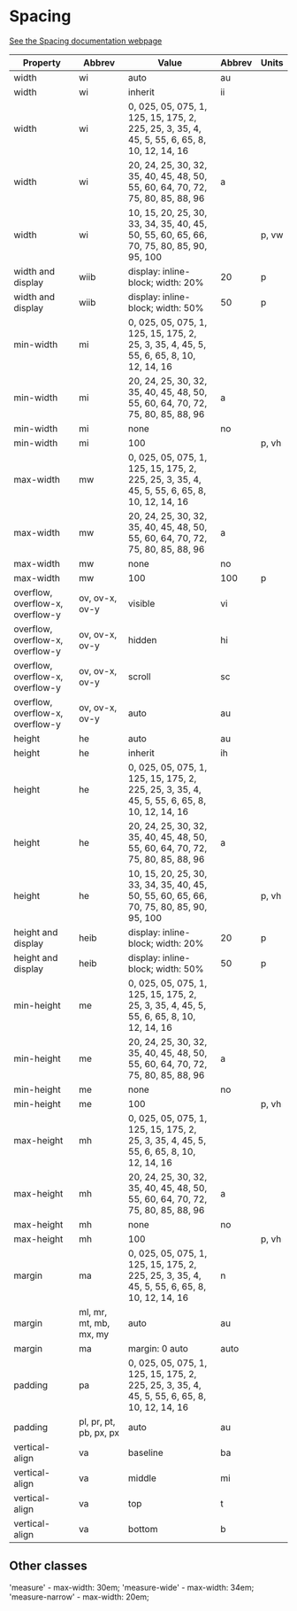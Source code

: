 # Spacing

[See the Spacing documentation webpage](https://chrisjwaddell.github.io/Stooge-CSS/spacing.html)

| Property |Abbrev| Value |Abbrev | Units |
|----------|--------|-------|--------|------|
| width  | wi   | auto | au |  |
| width  | wi     | inherit | ii |  |
| width  | wi     | 0, 025, 05, 075, 1, 125, 15, 175, 2, 225, 25, 3, 35, 4, 45, 5, 55, 6, 65, 8, 10, 12, 14, 16	 |  |  |
| width  | wi     | 20, 24, 25, 30, 32, 35, 40, 45, 48, 50, 55, 60, 64, 70, 72, 75, 80, 85, 88, 96 | a |  |
| width  | wi     | 10, 15, 20, 25, 30, 33, 34, 35, 40, 45, 50, 55, 60, 65, 66, 70, 75, 80, 85, 90, 95, 100 |  | p, vw |
| width and display  | wiib     | display: inline-block; width: 20% | 20 | p  |
| width and display  | wiib     | display: inline-block; width: 50% | 50 | p  |
| min-width | mi | 0, 025, 05, 075, 1, 125, 15, 175, 2, 25, 3, 35, 4, 45, 5, 55, 6, 65, 8, 10, 12, 14, 16 | | |
| min-width | mi | 20, 24, 25, 30, 32, 35, 40, 45, 48, 50, 55, 60, 64, 70, 72, 75, 80, 85, 88, 96 | a | |
| min-width | mi | none | no | |
| min-width | mi | 100 |  | p, vh |
| max-width | mw | 0, 025, 05, 075, 1, 125, 15, 175, 2, 225, 25, 3, 35, 4, 45, 5, 55, 6, 65, 8, 10, 12, 14, 16 | | |
| max-width | mw | 20, 24, 25, 30, 32, 35, 40, 45, 48, 50, 55, 60, 64, 70, 72, 75, 80, 85, 88, 96 | a | |
| max-width | mw | none | no |  |
| max-width | mw | 100  | 100 | p |
| overflow, overflow-x, overflow-y | ov, ov-x, ov-y | visible | vi | |
| overflow, overflow-x, overflow-y | ov, ov-x, ov-y | hidden | hi |  |
| overflow, overflow-x, overflow-y | ov, ov-x, ov-y | scroll | sc |  |
| overflow, overflow-x, overflow-y | ov, ov-x, ov-y | auto | au |  |
| height | he | auto | au | |
| height | he | inherit | ih | |
| height | he | 0, 025, 05, 075, 1, 125, 15, 175, 2, 225, 25, 3, 35, 4, 45, 5, 55, 6, 65, 8, 10, 12, 14, 16 | | |
| height | he | 20, 24, 25, 30, 32, 35, 40, 45, 48, 50, 55, 60, 64, 70, 72, 75, 80, 85, 88, 96 | a | |
| height | he | 10, 15, 20, 25, 30, 33, 34, 35, 40, 45, 50, 55, 60, 65, 66, 70, 75, 80, 85, 90, 95, 100 |  | p, vh  |
| height and display | heib | display: inline-block; width: 20% | 20 | p |
| height and display | heib | display: inline-block; width: 50% | 50 | p |
| min-height | me | 0, 025, 05, 075, 1, 125, 15, 175, 2, 25, 3, 35, 4, 45, 5, 55, 6, 65, 8, 10, 12, 14, 16 | | |
| min-height | me | 20, 24, 25, 30, 32, 35, 40, 45, 48, 50, 55, 60, 64, 70, 72, 75, 80, 85, 88, 96 | a | |
| min-height | me | none | no | |
| min-height | me | 100 |  | p, vh |
| max-height | mh | 0, 025, 05, 075, 1, 125, 15, 175, 2, 25, 3, 35, 4, 45, 5, 55, 6, 65, 8, 10, 12, 14, 16 | | |
| max-height | mh | 20, 24, 25, 30, 32, 35, 40, 45, 48, 50, 55, 60, 64, 70, 72, 75, 80, 85, 88, 96 | a | |
| max-height | mh | none | no | |
| max-height | mh | 100 | | p, vh |
| margin | ma | 0, 025, 05, 075, 1, 125, 15, 175, 2, 225, 25, 3, 35, 4, 45, 5, 55, 6, 65, 8, 10, 12, 14, 16 |  n | |
| margin | ml, mr, mt, mb, mx, my | auto | au | |
| margin |  ma  | margin: 0 auto | auto | |
| padding | pa | 0, 025, 05, 075, 1, 125, 15, 175, 2, 225, 25, 3, 35, 4, 45, 5, 55, 6, 65, 8, 10, 12, 14, 16 | | |
| padding | pl, pr, pt, pb, px, px | auto | au | |
| vertical-align | va | baseline | ba | |
| vertical-align | va | middle | mi | |
| vertical-align | va | top | t | |
| vertical-align | va | bottom | b | |

## Other classes
'measure' - max-width: 30em;
'measure-wide' - max-width: 34em;
'measure-narrow' - max-width: 20em;
